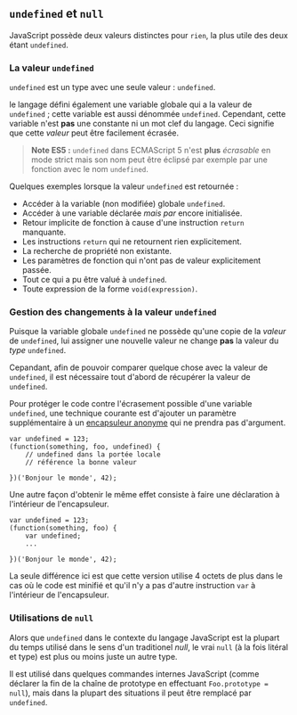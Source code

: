 ## `undefined` et `null`

JavaScript possède deux valeurs distinctes pour `rien`, la plus utile des deux
étant `undefined`.

### La valeur `undefined`

`undefined` est un type avec une seule valeur : `undefined`.

le langage défini également une variable globale qui a la valeur de `undefined` ;
cette variable est aussi dénommée `undefined`. Cependant, cette variable n'est **pas**
une constante ni un mot clef du langage. Ceci signifie que cette *valeur* peut
être facilement écrasée.

> **Note ES5 :** `undefined` dans ECMAScript 5 n'est **plus** *écrasable* en mode strict
> mais son nom peut être éclipsé par exemple par une fonction avec le nom `undefined`.

Quelques exemples lorsque la valeur `undefined` est retournée :

 - Accéder à la variable (non modifiée) globale `undefined`.
 - Accéder à une variable déclarée *mais par* encore initialisée.
 - Retour implicite de fonction à cause d'une instruction `return` manquante.
 - Les instructions `return` qui ne retournent rien explicitement.
 - La recherche de propriété non existante.
 - Les paramètres de fonction qui n'ont pas de valeur explicitement passée.
 - Tout ce qui a pu être valué à `undefined`.
 - Toute expression de la forme `void(expression)`.

### Gestion des changements à la valeur `undefined`

Puisque la variable globale `undefined` ne possède qu'une copie de la *valeur* de
`undefined`, lui assigner une nouvelle valeur ne change **pas** la valeur du
*type* `undefined`.

Cepandant, afin de pouvoir comparer quelque chose avec la valeur de `undefined`,
il est nécessaire tout d'abord de récupérer la valeur de `undefined`.

Pour protéger le code contre l'écrasement possible d'une variable `undefined`, une
technique courante est d'ajouter un paramètre supplémentaire à un 
[encapsuleur anonyme](#function.scopes) qui ne prendra pas d'argument.

    var undefined = 123;
    (function(something, foo, undefined) {
        // undefined dans la portée locale
        // référence la bonne valeur

    })('Bonjour le monde', 42);

Une autre façon d'obtenir le même effet consiste à faire une déclaration à 
l'intérieur de l'encapsuleur.

    var undefined = 123;
    (function(something, foo) {
        var undefined;
        ...

    })('Bonjour le monde', 42);

La seule différence ici est que cette version utilise 4 octets de plus dans le
cas où le code est minifié et qu'il n'y a pas d'autre instruction `var` à 
l'intérieur de l'encapsuleur.

### Utilisations de `null`

Alors que `undefined` dans le contexte du langage JavaScript est la plupart du
temps utilisé dans le sens d'un traditionel *null*, le vrai `null` (à la fois
litéral et type) est plus ou moins juste un autre type.

Il est utilisé dans quelques commandes internes JavaScript (comme déclarer la 
fin de la chaîne de prototype en effectuant `Foo.prototype = null`), mais dans
la plupart des situations il peut être remplacé par `undefined`.

